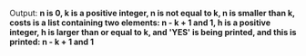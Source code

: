 Output: **n is 0, k is a positive integer, n is not equal to k, n is smaller than k, costs is a list containing two elements: n - k + 1 and 1, h is a positive integer, h is larger than or equal to k, and 'YES' is being printed, and this is printed: n - k + 1 and 1**